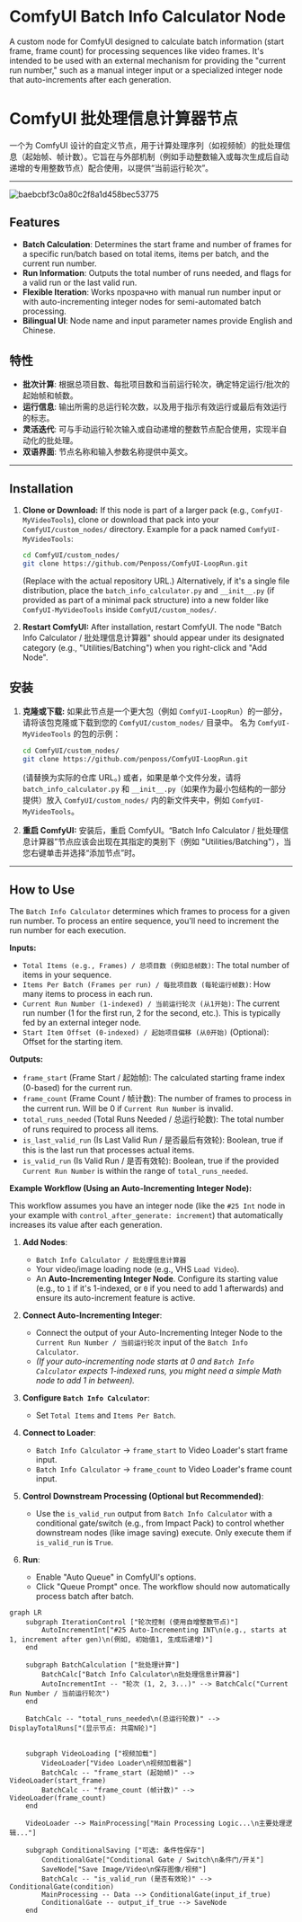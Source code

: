 # ComfyUI Batch Info Calculator Node

A custom node for ComfyUI designed to calculate batch information (start frame, frame count) for processing sequences like video frames. It's intended to be used with an external mechanism for providing the "current run number," such as a manual integer input or a specialized integer node that auto-increments after each generation.

# ComfyUI 批处理信息计算器节点

一个为 ComfyUI 设计的自定义节点，用于计算处理序列（如视频帧）的批处理信息（起始帧、帧计数）。它旨在与外部机制（例如手动整数输入或每次生成后自动递增的专用整数节点）配合使用，以提供“当前运行轮次”。

---


![baebcbf3c0a80c2f8a1d458bec53775](https://github.com/user-attachments/assets/1d5625fd-9da5-455c-baea-b91e2fa67794)


## Features

-   **Batch Calculation**: Determines the start frame and number of frames for a specific run/batch based on total items, items per batch, and the current run number.
-   **Run Information**: Outputs the total number of runs needed, and flags for a valid run or the last valid run.
-   **Flexible Iteration**: Works прозрачно with manual run number input or with auto-incrementing integer nodes for semi-automated batch processing.
-   **Bilingual UI**: Node name and input parameter names provide English and Chinese.

## 特性

-   **批次计算**: 根据总项目数、每批项目数和当前运行轮次，确定特定运行/批次的起始帧和帧数。
-   **运行信息**: 输出所需的总运行轮次数，以及用于指示有效运行或最后有效运行的标志。
-   **灵活迭代**: 可与手动运行轮次输入或自动递增的整数节点配合使用，实现半自动化的批处理。
-   **双语界面**: 节点名称和输入参数名称提供中英文。

---

## Installation

1.  **Clone or Download:**
    If this node is part of a larger pack (e.g., `ComfyUI-MyVideoTools`), clone or download that pack into your `ComfyUI/custom_nodes/` directory.
    Example for a pack named `ComfyUI-MyVideoTools`:
    ```bash
    cd ComfyUI/custom_nodes/
    git clone https://github.com/Penposs/ComfyUI-LoopRun.git
    ```
    (Replace with the actual repository URL.)
    Alternatively, if it's a single file distribution, place the `batch_info_calculator.py` and `__init__.py` (if provided as part of a minimal pack structure) into a new folder like `ComfyUI-MyVideoTools` inside `ComfyUI/custom_nodes/`.

2.  **Restart ComfyUI:**
    After installation, restart ComfyUI. The node "Batch Info Calculator / 批处理信息计算器" should appear under its designated category (e.g., "Utilities/Batching") when you right-click and "Add Node".

## 安装

1.  **克隆或下载:**
    如果此节点是一个更大包（例如 `ComfyUI-LoopRun`）的一部分，请将该包克隆或下载到您的 `ComfyUI/custom_nodes/` 目录中。
    名为 `ComfyUI-MyVideoTools` 的包的示例：
    ```bash
    cd ComfyUI/custom_nodes/
    git clone https://github.com/penposs/ComfyUI-LoopRun.git
    ```
    (请替换为实际的仓库 URL。)
    或者，如果是单个文件分发，请将 `batch_info_calculator.py` 和 `__init__.py`（如果作为最小包结构的一部分提供）放入 `ComfyUI/custom_nodes/` 内的新文件夹中，例如 `ComfyUI-MyVideoTools`。

2.  **重启 ComfyUI:**
    安装后，重启 ComfyUI。“Batch Info Calculator / 批处理信息计算器”节点应该会出现在其指定的类别下（例如 "Utilities/Batching"），当您右键单击并选择“添加节点”时。

---

## How to Use

The `Batch Info Calculator` determines which frames to process for a given run number. To process an entire sequence, you'll need to increment the run number for each execution.

**Inputs:**

*   `Total Items (e.g., Frames) / 总项目数 (例如总帧数)`: The total number of items in your sequence.
*   `Items Per Batch (Frames per run) / 每批项目数 (每轮运行帧数)`: How many items to process in each run.
*   `Current Run Number (1-indexed) / 当前运行轮次 (从1开始)`: The current run number (1 for the first run, 2 for the second, etc.). This is typically fed by an external integer node.
*   `Start Item Offset (0-indexed) / 起始项目偏移 (从0开始)` (Optional): Offset for the starting item.

**Outputs:**

*   `frame_start` (Frame Start / 起始帧): The calculated starting frame index (0-based) for the current run.
*   `frame_count` (Frame Count / 帧计数): The number of frames to process in the current run. Will be 0 if `Current Run Number` is invalid.
*   `total_runs_needed` (Total Runs Needed / 总运行轮数): The total number of runs required to process all items.
*   `is_last_valid_run` (Is Last Valid Run / 是否最后有效轮): Boolean, true if this is the last run that processes actual items.
*   `is_valid_run` (Is Valid Run / 是否有效轮): Boolean, true if the provided `Current Run Number` is within the range of `total_runs_needed`.

**Example Workflow (Using an Auto-Incrementing Integer Node):**

This workflow assumes you have an integer node (like the `#25 Int` node in your example with `control_after_generate: increment`) that automatically increases its value after each generation.

1.  **Add Nodes**:
    *   `Batch Info Calculator / 批处理信息计算器`
    *   Your video/image loading node (e.g., VHS `Load Video`).
    *   An **Auto-Incrementing Integer Node**. Configure its starting value (e.g., to `1` if it's 1-indexed, or `0` if you need to add 1 afterwards) and ensure its auto-increment feature is active.

2.  **Connect Auto-Incrementing Integer**:
    *   Connect the output of your Auto-Incrementing Integer Node to the `Current Run Number / 当前运行轮次` input of the `Batch Info Calculator`.
    *   *(If your auto-incrementing node starts at 0 and `Batch Info Calculator` expects 1-indexed runs, you might need a simple Math node to add 1 in between).*

3.  **Configure `Batch Info Calculator`**:
    *   Set `Total Items` and `Items Per Batch`.

4.  **Connect to Loader**:
    *   `Batch Info Calculator` -> `frame_start` to Video Loader's start frame input.
    *   `Batch Info Calculator` -> `frame_count` to Video Loader's frame count input.

5.  **Control Downstream Processing (Optional but Recommended)**:
    *   Use the `is_valid_run` output from `Batch Info Calculator` with a conditional gate/switch (e.g., from Impact Pack) to control whether downstream nodes (like image saving) execute. Only execute them if `is_valid_run` is `True`.

6.  **Run**:
    *   Enable "Auto Queue" in ComfyUI's options.
    *   Click "Queue Prompt" once. The workflow should now automatically process batch after batch.

```mermaid
graph LR
    subgraph IterationControl ["轮次控制 (使用自增整数节点)"]
        AutoIncrementInt["#25 Auto-Incrementing INT\n(e.g., starts at 1, increment after gen)\n(例如, 初始值1, 生成后递增)"]
    end

    subgraph BatchCalculation ["批处理计算"]
        BatchCalc["Batch Info Calculator\n批处理信息计算器"]
        AutoIncrementInt -- "轮次 (1, 2, 3...)" --> BatchCalc("Current Run Number / 当前运行轮次")
    end
    
    BatchCalc -- "total_runs_needed\n(总运行轮数)" --> DisplayTotalRuns["(显示节点: 共需N轮)"]


    subgraph VideoLoading ["视频加载"]
        VideoLoader["Video Loader\n视频加载器"]
        BatchCalc -- "frame_start (起始帧)" --> VideoLoader(start_frame)
        BatchCalc -- "frame_count (帧计数)" --> VideoLoader(frame_count)
    end
    
    VideoLoader --> MainProcessing["Main Processing Logic...\n主要处理逻辑..."]

    subgraph ConditionalSaving ["可选: 条件性保存"]
        ConditionalGate["Conditional Gate / Switch\n条件门/开关"]
        SaveNode["Save Image/Video\n保存图像/视频"]
        BatchCalc -- "is_valid_run (是否有效轮)" --> ConditionalGate(condition)
        MainProcessing -- Data --> ConditionalGate(input_if_true)
        ConditionalGate -- output_if_true --> SaveNode
    end
